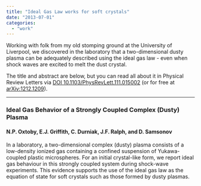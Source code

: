 ```yaml
---
title: "Ideal Gas Law works for soft crystals"
date: "2013-07-01"
categories: 
  - "work"
---
```


Working with folk from my old stomping ground at the University of Liverpool, we discovered in the laboratory that a two-dimensional dusty plasma can be adequately described using the ideal gas law - even when shock waves are excited to melt the dust crystal.

The title and abstract are below, but you can read all about it in Physical Review Letters via [DOI 10.1103/PhysRevLett.111.015002](http://dx.doi.org/10.1103/PhysRevLett.111.015002 "Ideal Gas Behavior of a Strongly Coupled Complex (Dusty) Plasma") (or for free at [arXiv:1212.1209](http://arxiv.org/abs/1212.1209 "Same content as the published version")).

* * *

### Ideal Gas Behavior of a Strongly Coupled Complex (Dusty) Plasma

#### N.P. Oxtoby, E.J. Griffith, C. Durniak, J.F. Ralph, and D. Samsonov

In a laboratory, a two-dimensional complex (dusty) plasma consists of a low-density ionized gas containing a confined suspension of Yukawa-coupled plastic microspheres. For an initial crystal-like form, we report ideal gas behaviour in this strongly coupled system during shock-wave experiments. This evidence supports the use of the ideal gas law as the equation of state for soft crystals such as those formed by dusty plasmas.
